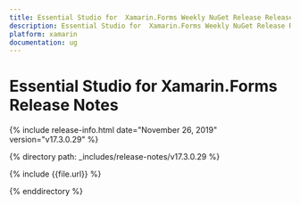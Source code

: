 ```yaml
---
title: Essential Studio for  Xamarin.Forms Weekly NuGet Release Release Notes  
description: Essential Studio for  Xamarin.Forms Weekly NuGet Release Release Notes  
platform: xamarin
documentation: ug
---
```


# Essential Studio for  Xamarin.Forms  Release Notes  

{% include release-info.html date="November 26, 2019"  version="v17.3.0.29" %} 


{% directory path: _includes/release-notes/v17.3.0.29 %}

{% include {{file.url}} %}

{% enddirectory %}